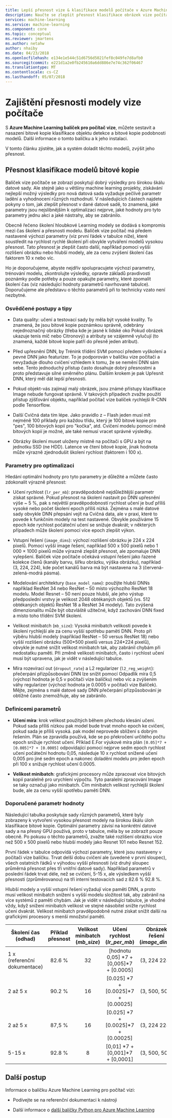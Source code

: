 ```yaml
---
title: Lepší přesnost vize & klasifikace modelů počítače v Azure Machine Learning
description: Naučte se zlepšit přesnost klasifikace obrázek vize počítač, objekt detekce a modely podobnosti bitovou kopii pomocí Azure Machine Learning balíčku pro počítač vize.
services: machine-learning
ms.service: machine-learning
ms.component: core
ms.topic: conceptual
ms.reviewer: jmartens
ms.author: netahw
author: nhaiby
ms.date: 04/23/2018
ms.openlocfilehash: e134e1e544c51d6756d5021fef8c049fe7d8afb0
ms.sourcegitcommit: e221d1a2e0fb245610a6dd886e7e74c362f06467
ms.translationtype: MT
ms.contentlocale: cs-CZ
ms.lasthandoff: 05/07/2018
---
```

# <a name="improve-the-accuracy-of-computer-vision-models"></a>Zajištění přesnosti modely vize počítače

S **Azure Machine Learning balíček pro počítač vize**, můžete sestavit a nasazení bitové kopie klasifikace objektu detekce a bitové kopie podobnosti modelů. Další informace o tomto balíčku a k jeho instalaci.

V tomto článku zjistěte, jak a systém doladit těchto modelů, zvýšit jeho přesnost. 

## <a name="accuracy-of-image-classification-models"></a>Přesnost klasifikace modelů bitové kopie

Balíček vize počítače se zobrazí poskytují dobrý výsledky pro širokou škálu datové sady. Ale stejně jako u většiny machine learning projekty, získávání nejlepší možný výsledky pro nová datová sada vyžaduje pečlivě parametr ladění a vyhodnocení různých rozhodnutí. V následujících částech najdete pokyny o tom, jak zlepšit přesnost v dané datové sadě, to znamená, jaké parametry jsou nejslibnějším k optimalizaci nejprve, jaké hodnoty pro tyto parametry jednu akci a jaké nástrahy, aby se zabránilo.

Obecně řečeno školení hloubkové Learning modely se dodává s kompromis mezi čas školení a přesnosti modelu. Balíček vize počítač má předem nastavené výchozí parametry (viz první řádek v tabulce níže), které soustředit na rychlost rychlé školení při obvykle vytváření modelů vysokou přesnost. Tato přesnost je zlepšit často další, například pomocí vyšší rozlišení obrázku nebo hlubší modely, ale za cenu zvýšení školení čas faktorem 10 x nebo víc.

Ho je doporučujeme, abyste nejdřív spolupracujete výchozí parametry, trénování modelu, zkontrolujte výsledky, opravte základů pravdivosti poznámky podle potřeby a pouze opakujte parametry, které zpomalit školení čas (viz následující hodnoty parametrů navrhované tabulce). Doporučujeme ale představu o těchto parametrů při to technicky vzato není nezbytné.


### <a name="best-practices-and-tips"></a>Osvědčené postupy a tipy

* Data quality: učení a testovací sady by měla být vysoké kvality. To znamená, že jsou bitové kopie poznámkou správně, odebrány nejednoznačný obrázky (třeba kde je jasné k lidské oko Pokud obrázek ukazuje tenis míč nebo Citronový) a atributy se vzájemně vylučují (to znamená, každé bitové kopie patří do přesně jeden atribut).

* Před upřesnění DNN, by Trénink třídění SVM pomocí předem vyškolení a pevné DNN jako featurizer. To je podporován v balíčku vize počítači a nevyžaduje dlouho cvičení vzhledem k tomu, že se nemění DNN sám sebe. Tento jednoduchý přístup často dosahuje dobrý přesnostmi a proto představuje silné směrného plánu. Dalším krokem je pak Upřesnit DNN, který měl dát lepší přesnosti.

* Pokud objekt-vás zajímají malý obrázek, jsou známé přístupy klasifikace Image nebude fungovat správně. V takových případech zvažte použití přístup zjišťování objektu, například počítač vize balíček rychlejší R-CNN podle Tensorflow.

* Další Cvičná data tím lépe. Jako pravidlo z – Flash jeden musí mít nejméně 100 příklady pro každou třídu, který je 100 bitové kopie pro "pes", 100 bitových kopií pro "kočka", atd. Cvičení modelu pomocí méně bitových kopií je možné, ale také nemusí vracet správné výsledky.

* Obrázky školení muset uloženy místně na počítači s GPU a být na jednotku SSD (ne HDD). Latence ve čtení bitové kopie, jinak hodnota může výrazně zjednodušit školení rychlost (faktorem i 100 x).


### <a name="parameters-to-optimize"></a>Parametry pro optimalizaci

Hledání optimální hodnoty pro tyto parametry je důležité a můžete často zdokonalit výrazně přesnost:
* Učení rychlost (`lr_per_mb`): pravděpodobně nejdůležitější parametr získat správné. Pokud přesnost na školení nastavit po DNN upřesnění výše ~ 5 %, pak s největší pravděpodobností rychlost učení je buď příliš vysoké nebo počet školení epoch příliš nízká. Zejména s malé datové sady obvykle DNN přepsání vejít na Cvičná data, ale v praxi, které to povede k funkčním modely na test nastavené. Obvykle používáme 15 epoch kde rychlost počáteční učení se snižuje dvakrát; v některých případech může školení pomocí více epoch zlepšit výkon.

* Vstupní řešení (`image_dims`): výchozí rozlišení obrázku je 224 x 224 pixelů. Pomocí vyšší image řešení, například 500 x 500 pixelů nebo 1 000 × 1000 pixelů může výrazně zlepšit přesnost, ale zpomaluje DNN vylepšení. Balíček vize počítače očekává vstupní řešení jako řazené kolekce členů (kanály barvu, šířku obrázku, výška obrázku), například (3, 224, 224), kde počet kanálů barva má být nastavena na 3 (červená-zelená-modrá pásma).

* Modelování architektury (`base_model_name`): použijte hlubší DNNs například ResNet 34 nebo ResNet – 50 místo výchozího ResNet 18 modelu. Model Resnet – 50 není pouze hlubší, ale jeho výstup předposlední vrstvy je velikost 2048 obtékaných objektů (vs. 512 obtékaných objektů ResNet 18 a ResNet 34 modely). Tato zvýšená dimenzionalitu může být obzvláště užitečné, když zachování DNN fixed a místo toho třídění SVM školení.

* Velikost minibatch (`mb_size`): Vysoká minibatch velikosti povede k školení rychlejší ale za cenu vyšší spotřebu paměti DNN. Proto při výběru hlubší modely (například ResNet – 50 versus ResNet 18) nebo vyšší rozlišení obrázku (500\*500 pixelů versus 224\*224 pixelů), obvykle je nutné snížit velikost minibatch tak, aby zabránil chybám při nedostatku paměti. Při změně velikosti minibatch, často i rychlost učení musí být upravena, jak je vidět v následující tabulce.
* Míra rozevírací out (`dropout_rate`) a L2 regularizer (`l2_reg_weight`): přečerpání přizpůsobování DNN lze snížit pomocí Odpadlík míra 0,5 (výchozí hodnota je 0,5 v počítači vize balíčku) nebo víc a zvýšením váhy regularizer (výchozí hodnota je 0.0005 v počítači vize Balíček). Mějte, zejména s malé datové sady DNN přečerpání přizpůsobování je obtížné často znemožňuje, aby se zabránilo.


### <a name="parameter-definitions"></a>Definicemi parametrů

- **Učení míra**: krok velikost použitých během přechodu klesání učení. Pokud sada příliš nízkou pak model bude trvat mnoho epoch ke cvičení, pokud sada je příliš vysoká. pak model neprovede sblížení s dobrým řešením. Plán se zpravidla používá, kde se po překročení určitého počtu epoch snižuje rychlost učení. Příklad E.For výukové míra plán `[0.05]*7 + [0.005]*7 + [0.0005]` odpovídající pomocí nejprve sedm epoch rychlost učení počáteční hodnotu 0,05, následuje 10 x rychlost snížené učení 0,005 pro jiné sedm epoch a nakonec doladění modelu pro jeden epoch při 100 x snižuje rychlost učení 0.0005.

- **Velikost minibatch**: grafickými procesory může zpracovat více bitových kopií paralelně pro urychlení výpočtu. Tyto paralelní zpracování Image se taky označují jako minibatch. Čím minibatch velikost rychlejší školení bude, ale za cenu vyšší spotřebu paměti DNN.

### <a name="recommended-parameter-values"></a>Doporučené parametr hodnoty

Následující tabulka poskytuje sady různých parametrů, které byly zobrazeny k vytvoření vysokou přesnost modely na širokou škálu úloh klasifikace bitové kopie. Optimální parametry závisí na konkrétní datové sady a na přesný GPU používá, proto v tabulce, měla by se zobrazit pouze obecně. Po pokusu o těchto parametrů, zvažte také rozlišení obrázku více než 500 x 500 pixelů nebo hlubší modely jako Resnet 101 nebo Resnet 152.

První řádek v tabulce odpovídá výchozí parametry, které jsou nastaveny v počítači vize balíčku. Trvat delší dobu cvičení ale (uvedené v první sloupec), všech ostatních řádků v výhodou vyšší přesnosti (viz druhý sloupec průměrná přesnost přes tři vnitřní datové sady). Například parametrů v poslední řádek trvat déle, než se cvičení, 5-15 x, ale výsledkem vyšší přesnosti (zprůměrovanou) na tři interní testovacích sad z 82.6 % 92.8 %.

Hlubší modely a vyšší vstupní řešení vyžadují více paměti DNN, a proto musí velikost minibatch snížení s vyšší modelu složitost tak, aby zabránil na více systémů z paměti chybám. Jak je vidět v následující tabulce, je vhodné vždy, když snížení minibatch velikost ve stejné násobitel snižte rychlost učení dvakrát. Velikost minibatch pravděpodobně nutné získat snížit další na grafickými procesory s menší množství paměti.

| Školení čas (odhad) | Příklad přesnost | Velikost minibatch (*mb_size*) | Učení rychlost (*lr_per_mb*) | Obrázek řešení (*image_dims*) | Architektura DNN (*base_model_name*) |
|------------- |:-------------:|:-------------:|:-----:|:-----:|:---:|
| 1 x (referenční dokumentace) | 82.6 % | 32 | [hodnotu 0,05] \*7 + [0,005]\*7 + [0.0005]  | (3, 224 224.) | ResNet18_ImageNet_CNTK |
| 2 až 5 x    | 90.2 % | 16 | [0.025] \*7 + [0.0025]\*7 + [0.00025] | (3, 500, 500) | ResNet18_ImageNet_CNTK |
| 2 až 5 x    | 87,5 % | 16 | [0.025] \*7 + [0.0025]\*7 + [0.00025] | (3, 224 224.) | ResNet50_ImageNet_CNTK |
| 5-15 x        | 92.8 % |  8 | [0,01] \*7 + [0,001]\*7 + [0,0001]  | (3, 500, 500) | ResNet50_ImageNet_CNTK |


## <a name="next-steps"></a>Další postup

Informace o balíčku Azure Machine Learning pro počítač vizi:
+ Podívejte se na referenční dokumentaci k nástroji

+ Další informace o [další balíčky Python pro Azure Machine Learning](reference-python-package-overview.md)